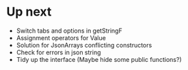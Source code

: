 # Up next

* Switch tabs and options in getStringF
* Assignment operators for Value
* Solution for JsonArrays conflicting constructors
* Check for errors in json string
* Tidy up the interface (Maybe hide some public functions?)